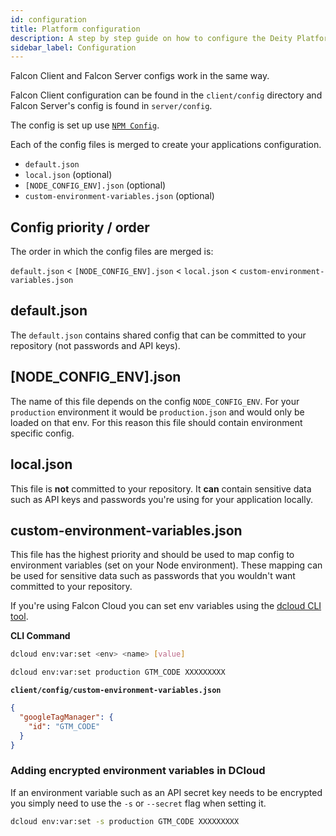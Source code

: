 ```yaml
---
id: configuration
title: Platform configuration
description: A step by step guide on how to configure the Deity Platform.
sidebar_label: Configuration
---
```


Falcon Client and Falcon Server configs work in the same way.

Falcon Client configuration can be found in the `client/config` directory and Falcon Server's config is found in `server/config`.

The config is set up use <a href="https://www.npmjs.com/package/config" target="_blank" rel="noopener noreferrer">`NPM Config`</a>.

Each of the config files is merged to create your applications configuration.

- `default.json`
- `local.json` (optional)
- `[NODE_CONFIG_ENV].json` (optional)
- `custom-environment-variables.json` (optional)

## Config priority / order

The order in which the config files are merged is:

`default.json` < `[NODE_CONFIG_ENV].json` < `local.json` < `custom-environment-variables.json`

## default.json

The `default.json` contains shared config that can be committed to your repository (not passwords and API keys).

## [NODE_CONFIG_ENV].json

The name of this file depends on the config `NODE_CONFIG_ENV`. For your `production` environment it would be `production.json` and would only be loaded on that env. For this reason this file should contain environment specific config.

## local.json

This file is **not** committed to your repository. It **can** contain sensitive data such as API keys and passwords you're using for your application locally.

## custom-environment-variables.json

This file has the highest priority and should be used to map config to environment variables (set on your Node environment). These mapping can be used for sensitive data such as passwords that you wouldn't want committed to your repository.

If you're using Falcon Cloud you can set env variables using the [dcloud CLI tool](/platform/cloud/dcloud).

**CLI Command**

```bash
dcloud env:var:set <env> <name> [value]
```

```bash
dcloud env:var:set production GTM_CODE XXXXXXXXX
```

**`client/config/custom-environment-variables.json`**

```json
{
  "googleTagManager": {
    "id": "GTM_CODE"
  }
}
```

### Adding encrypted environment variables in DCloud

If an environment variable such as an API secret key needs to be encrypted you simply need to use the `-s` or `--secret` flag when setting it.

```bash
dcloud env:var:set -s production GTM_CODE XXXXXXXXX
```
